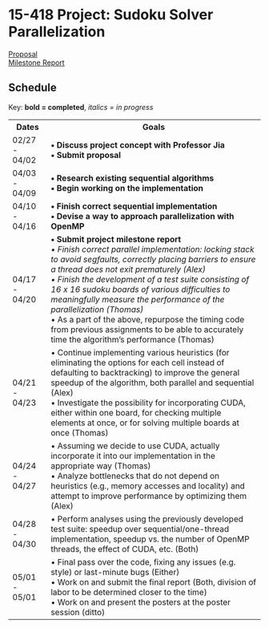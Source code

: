 # 15-418 Project: Sudoku Solver Parallelization 
<a href="https://amikhale.github.io/proposal"> Proposal </a> <br>
<a href="https://amikhale.github.io/milestone"> Milestone Report </a>


<h2> Schedule </h2>
Key: <b>bold = completed</b>, <i>italics = in progress</i>
<table>
  <tr>
    <th>Dates</th>
    <th>Goals</th>
  </tr>
  <tr>
    <td>02/27 - 04/02</td>
    <td><b>•	Discuss project concept with Professor Jia<br>
      •	Submit proposal<br></b>
</td>
  </tr>
  <tr>
    <td>04/03 - 04/09
</td>
    <td><b>•	Research existing sequential algorithms<br>
      •	Begin working on the implementation<br></b>
</td>
  </tr>
    <tr>
    <td>04/10 - 04/16

</td>
    <td><b>•	Finish correct sequential implementation<br>
•	Devise a way to approach parallelization with OpenMP<br></b>

</td>
  </tr>
    <tr>
    <td>04/17 - 04/20

</td>
    <td>
<b>•	Submit project milestone report<br></b>
<i>•	Finish correct parallel implementation: locking stack to avoid segfaults, correctly placing barriers to ensure a thread does not exit prematurely (Alex)<br>
•	Finish the development of a test suite consisting of 16 x 16 sudoku boards of various difficulties to meaningfully measure the performance of the parallelization (Thomas)</i><br>
•	As a part of the above, repurpose the timing code from previous assignments to be able to accurately time the algorithm’s performance (Thomas)  <br>


</td>
  </tr>
    <tr>
    <td>04/21 - 04/23

</td>
    <td>•	Continue implementing various heuristics (for eliminating the options for each cell instead of defaulting to backtracking) to improve the general speedup of the algorithm, both parallel and sequential (Alex)<br>
•	Investigate the possibility for incorporating CUDA, either within one board, for checking multiple elements at once, or for solving multiple boards at once (Thomas)<br>

</td>
  </tr>
    <tr>
    <td>04/24 - 04/27

</td>
    <td>•	Assuming we decide to use CUDA, actually incorporate it into our implementation in the appropriate way (Thomas) <br>
•	Analyze bottlenecks that do not depend on heuristics (e.g., memory accesses and locality) and attempt to improve performance by optimizing them (Alex)<br>


</td>
  </tr>
    <tr>
    <td>04/28 - 04/30

</td>
    <td>•	Perform analyses using the previously developed test suite: speedup over sequential/one-thread implementation, speedup vs. the number of OpenMP threads, the effect of CUDA, etc. (Both)<br>

</td>
    </tr>
    <tr>
    <td>05/01 - 05/01

</td>
    <td>•	Final pass over the code, fixing any issues (e.g. style) or last-minute bugs (Either) <br>
•	Work on and submit the final report (Both, division of labor to be determined closer to the time)<br>
•	Work on and present the posters at the poster session (ditto)<br>


</td>
  </tr>
</table> 
